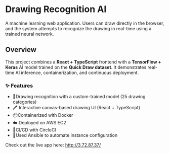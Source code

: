 # Drawing Recognition AI

A machine learning web application. Users can draw directly in the browser, and the system attempts to recognize the drawing in real-time using a trained neural network.

## Overview

This project combines a **React + TypeScript** frontend with a **TensorFlow + Keras** AI model trained on the **Quick Draw dataset**. It demonstrates real-time AI inference, containerization, and continuous deployment.

### ✨ Features 

- 🧠Drawing recognition with a custom-trained model (25 drawing categories)
- 🖍️ Interactive canvas-based drawing UI (React + TypeScript)
- 📦Containerized with Docker
- ☁️ Deployed on AWS EC2
- 🔁CI/CD with CircleCI
- 🔁Used Ansible to automate instance configuration

Check out the live app here: http://3.72.87.37/
